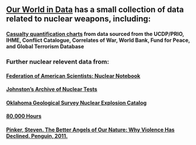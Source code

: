 ## [Our World in Data](https://ourworldindata.org/nuclear-weapons) has a small collection of data related to nuclear weapons, including:

#### [Casualty quantification charts](https://ourworldindata.org/nuclear-weapons#notice-this-is-only-a-preliminary-collection-of-relevant-material) from data sourced from the UCDP/PRIO, IHME, Conflict Catalogue, Correlates of War, World Bank, Fund for Peace, and Global Terrorism Database

### Further nuclear relevent data from:

#### [Federation of American Scientists: Nuclear Notebook](https://fas.org/issues/nuclear-weapons/nuclear-notebook/)

#### [Johnston’s Archive of Nuclear Tests](http://www.johnstonsarchive.net/nuclear/tests/)

#### [Oklahoma Geological Survey Nuclear Explosion Catalog](https://github.com/ddodds42/cwmd_data_project/blob/master/Our%20World%20In%20Data%20collection/Oklahoma%20Geological%20Survey%20Nuclear%20Explosion%20Catalog.pdf)

#### [80,000 Hours](https://80000hours.org/problem-profiles/nuclear-security/)

#### [Pinker, Steven. The Better Angels of Our Nature: Why Violence Has Declined. Penguin, 2011.](https://ourworldindata.org/nuclear-weapons#nuclear-powers)
